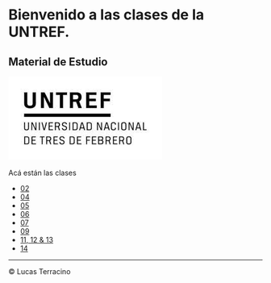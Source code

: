 # Bienvenido a las clases de la UNTREF.
## Material de Estudio

![UNTREF](./index.jpeg)

Acá están las clases
- [02](https://github.com/nomade55/untref/tree/clase/2)
- [04](https://github.com/nomade55/untref/tree/clase/4)
- [05](https://github.com/nomade55/untref/tree/clase/5)
- [06](https://github.com/nomade55/untref/tree/clase/6)
- [07](https://github.com/nomade55/untref/tree/clase/7)
- [09](https://github.com/nomade55/untref/tree/clase/9)
- [11, 12 & 13](https://github.com/nomade55/untref/tree/clase/11-12-13)
- [14](https://github.com/nomade55/untref/tree/clase/14)

---
&copy; Lucas Terracino

